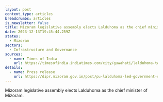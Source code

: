```yaml
---
layout: post
content_type: articles
breadcrumbs: articles
is_newsletter: false
title: Mizoram legislative assembly elects Lalduhoma as the chief minister
date: 2023-12-13T19:45:44.259Z
states:
  - Mizoram
sectors:
  - Infrastructure and Governance
sources:
  - name: Times of India
    url: https://timesofindia.indiatimes.com/city/guwahati/lalduhoma-takes-oath-as-cm-gives-mizoram-1st-woman-cabinet-mantri/articleshow/105849268.cms
details:
  - name: Press release
    url: https://dipr.mizoram.gov.in/post/pu-lalduhoma-led-government-sworn-in-mizoram
---
```

Mizoram legislative assembly elects Lalduhoma as the chief minister of Mizoram.
